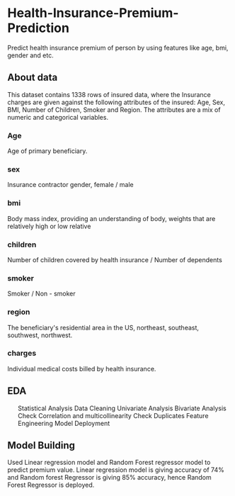 # Health-Insurance-Premium-Prediction
Predict health insurance premium of person by using features like age, bmi, gender and etc.



<h2> About data </h2>

This dataset contains 1338 rows of insured data, where the Insurance charges are given against the following attributes of the insured: Age, Sex, BMI, Number of Children, Smoker and Region. The attributes are a mix of numeric and categorical variables.

<h3>Age </h3> Age of primary beneficiary.
<h3> sex </h3> Insurance contractor gender, female / male
<h3> bmi </h3> Body mass index, providing an understanding of body, weights that are relatively high or low relative
<h3> children </h3> Number of children covered by health insurance / Number of dependents 
<h3> smoker </h3> Smoker / Non - smoker
<h3> region </h3> The beneficiary's residential area in the US, northeast, southeast, southwest, northwest.
<h3> charges </h3> Individual medical costs billed by health insurance.

<h2> EDA </h2>
<OL>
  Statistical Analysis
  Data Cleaning
  Univariate Analysis
  Bivariate Analysis
  Check Correlation and multicollinearity
  Check Duplicates
  Feature Engineering
  Model Deployment
</ol>
<h2> Model Building </h2>

Used Linear regression model and Random Forest regressor model to predict premium value.
Linear regression model is giving accuracy of 74% and Random forest Regressor is giving 85% accuracy, hence Random Forest Regressor is deployed.

